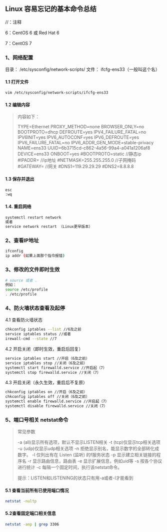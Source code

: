 ## Linux 容易忘记的基本命令总结

//：注释

6：CentOS 6 或 Red Hat 6

7：CentOS 7

### 1、网络配置

目录： /etc/sysconfig/network-scripts/
文件： ifcfg-ens33（一般叫这个名）

#### 1.1 打开文件

```bash
vim /etc/sysconfig/network-scripts/ifcfg-ens33
```

#### 1.2 编辑内容

> 内容如下：
>
> TYPE=Ethernet
> PROXY_METHOD=none
> BROWSER_ONLY=no
> BOOTPROTO=dhcp
> DEFROUTE=yes
> IPV4_FAILURE_FATAL=no
> IPV6INIT=yes
> IPV6_AUTOCONF=yes
> IPV6_DEFROUTE=yes
> IPV6_FAILURE_FATAL=no
> IPV6_ADDR_GEN_MODE=stable-privacy
> NAME=ens33
> UUID=6b3715cd-c862-4a56-99a4-a041a1206af8
> DEVICE=ens33
> ONBOOT=yes
> #BOOTPROTO=static		//静态ip
> #IPADDR=			    //ip地址
> #NETMASK=255.255.255.0	//子网掩码
> #GATEWAY=				//网关
> #DNS1=119.29.29.29
> #DNS2=8.8.8.8      

#### 1.3 保存并退出

```bash
esc
:wq
```

#### 1.4. 重启网络

```bash
systemctl restart network
或者
service network restart （Linux更早版本）
```

### 2、查看IP地址

```bash
ifconfig
ip addr (如果上面那个指令报错)
```

### 3、修改的文件即时生效

```bash
# source 或者 .
例如：
source /etc/profile
. /etc/profile
```

### 4、防火墙状态查看及起停

4.1 查看防火墙状态

```bash
chkconfig iptables --list //6及之前
service iptables status //或者
irewall-cmd --state	//7
```

4.2 开启关闭（即时生效，重启后回复）

```bash
service iptables start //开启（6及之前）
service iptables stop //关闭（6及之前）
systemctl start firewalld.service //开启起（7）
systemctl stop firewalld.service //关闭（7）
```

4.3 开启关闭（永久生效，重启后不复原）

```bash
chkconfig iptables on //开启（6及之前）
chkconfig iptables off //关闭（6及之前）
systemctl enable firewalld.service //开启起（7）
systemctl disable firewalld.service //关闭（7）
```

### 5、端口号相关 netstat命令

> 常见参数
>
> -a (all)显示所有选项，默认不显示LISTEN相关
> -t (tcp)仅显示tcp相关选项
> -u (udp)仅显示udp相关选项
> -n 拒绝显示别名，能显示数字的全部转化成数字。
> -l 仅列出有在 Listen (监听) 的f服务状态
> -p 显示建立相关链接的程序名
> -r 显示路由信息，路由表
> -e 显示扩展信息，例如uid等
> -s 按各个协议进行统计
> -c 每隔一个固定时间，执行该netstat命令。
>
> 提示：LISTEN和LISTENING的状态只有用-a或者-l才能看到 

#### 5.1 查看当前所有已使用端口情况

```bash
netstat -nultp
```

#### 5.2查看固定端口相关信息

```bash
netstat -anp | grep 3306
```






















































































































































